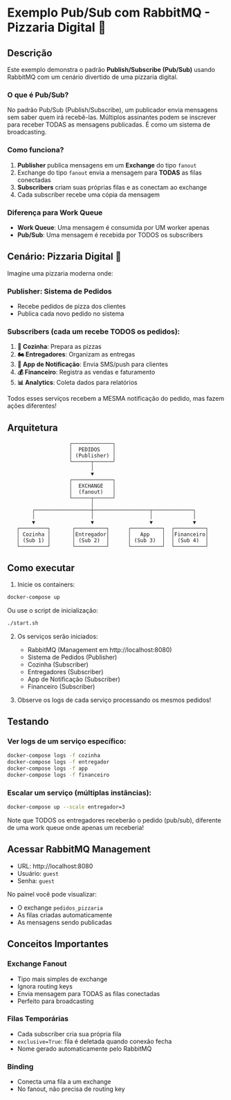# Exemplo Pub/Sub com RabbitMQ - Pizzaria Digital 🍕

## Descrição

Este exemplo demonstra o padrão **Publish/Subscribe (Pub/Sub)** usando RabbitMQ com um cenário divertido de uma pizzaria digital.

### O que é Pub/Sub?

No padrão Pub/Sub (Publish/Subscribe), um publicador envia mensagens sem saber quem irá recebê-las. Múltiplos assinantes podem se inscrever para receber TODAS as mensagens publicadas. É como um sistema de broadcasting.

### Como funciona?

1. **Publisher** publica mensagens em um **Exchange** do tipo `fanout`
2. Exchange do tipo `fanout` envia a mensagem para **TODAS** as filas conectadas
3. **Subscribers** criam suas próprias filas e as conectam ao exchange
4. Cada subscriber recebe uma cópia da mensagem

### Diferença para Work Queue

- **Work Queue**: Uma mensagem é consumida por UM worker apenas
- **Pub/Sub**: Uma mensagem é recebida por TODOS os subscribers

## Cenário: Pizzaria Digital 🍕

Imagine uma pizzaria moderna onde:

### Publisher: Sistema de Pedidos
- Recebe pedidos de pizza dos clientes
- Publica cada novo pedido no sistema

### Subscribers (cada um recebe TODOS os pedidos):

1. **🍳 Cozinha**: Prepara as pizzas
2. **🏍️ Entregadores**: Organizam as entregas
3. **📱 App de Notificação**: Envia SMS/push para clientes
4. **💰 Financeiro**: Registra as vendas e faturamento
5. **📊 Analytics**: Coleta dados para relatórios

Todos esses serviços recebem a MESMA notificação do pedido, mas fazem ações diferentes!

## Arquitetura

```
                    ┌─────────────┐
                    │  PEDIDOS    │
                    │ (Publisher) │
                    └──────┬──────┘
                           │
                           ▼
                    ┌─────────────┐
                    │  EXCHANGE   │
                    │  (fanout)   │
                    └──────┬──────┘
                           │
        ┌──────────────────┼──────────────────┬─────────────┐
        │                  │                  │             │
        ▼                  ▼                  ▼             ▼
   ┌─────────┐       ┌──────────┐      ┌──────────┐  ┌──────────┐
   │ Cozinha │       │Entregador│      │   App    │  │Financeiro│
   │ (Sub 1) │       │ (Sub 2)  │      │ (Sub 3)  │  │ (Sub 4)  │
   └─────────┘       └──────────┘      └──────────┘  └──────────┘
```

## Como executar

1. Inicie os containers:
```bash
docker-compose up
```

Ou use o script de inicialização:
```bash
./start.sh
```

2. Os serviços serão iniciados:
   - RabbitMQ (Management em http://localhost:8080)
   - Sistema de Pedidos (Publisher)
   - Cozinha (Subscriber)
   - Entregadores (Subscriber)
   - App de Notificação (Subscriber)
   - Financeiro (Subscriber)

3. Observe os logs de cada serviço processando os mesmos pedidos!

## Testando

### Ver logs de um serviço específico:
```bash
docker-compose logs -f cozinha
docker-compose logs -f entregador
docker-compose logs -f app
docker-compose logs -f financeiro
```

### Escalar um serviço (múltiplas instâncias):
```bash
docker-compose up --scale entregador=3
```

Note que TODOS os entregadores receberão o pedido (pub/sub), diferente de uma work queue onde apenas um receberia!

## Acessar RabbitMQ Management

- URL: http://localhost:8080
- Usuário: `guest`
- Senha: `guest`

No painel você pode visualizar:
- O exchange `pedidos_pizzaria`
- As filas criadas automaticamente
- As mensagens sendo publicadas

## Conceitos Importantes

### Exchange Fanout
- Tipo mais simples de exchange
- Ignora routing keys
- Envia mensagem para TODAS as filas conectadas
- Perfeito para broadcasting

### Filas Temporárias
- Cada subscriber cria sua própria fila
- `exclusive=True`: fila é deletada quando conexão fecha
- Nome gerado automaticamente pelo RabbitMQ

### Binding
- Conecta uma fila a um exchange
- No fanout, não precisa de routing key

